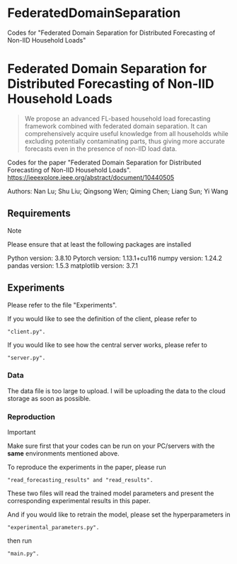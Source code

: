 # FederatedDomainSeparation
Codes for "Federated Domain Separation for Distributed Forecasting of Non-IID Household Loads"


# Federated Domain Separation for Distributed Forecasting of Non-IID Household Loads
> We propose an advanced FL-based household load forecasting framework combined with federated domain separation. It can comprehensively acquire useful knowledge from all households while excluding potentially contaminating parts, thus giving more accurate forecasts even in the presence of non-IID load data.

Codes for the paper "Federated Domain Separation for Distributed Forecasting of Non-IID Household Loads". https://ieeexplore.ieee.org/abstract/document/10440505

Authors: Nan Lu; Shu Liu; Qingsong Wen; Qiming Chen; Liang Sun; Yi Wang


## Requirements
>[!NOTE]
>Please ensure that at least the following packages are installed

Python version: 3.8.10
Pytorch version: 1.13.1+cu116
numpy version: 1.24.2
pandas version: 1.5.3
matplotlib version: 3.7.1


## Experiments
Please refer to the file "Experiments".

If you would like to see the definition of the client, please refer to
```
"client.py".
```

If you would like to see how the central server works, please refer to
```
"server.py".
```

### Data
The data file is too large to upload. I will be uploading the data to the cloud storage as soon as possible. 

### Reproduction
>[!IMPORTANT]
>Make sure first that your codes can be run on your PC/servers with the **same** environments mentioned above.


To reproduce the experiments in the paper, please run
```
"read_forecasting_results" and "read_results".
```

These two files will read the trained model parameters and present the corresponding experimental results in this paper.

And if you would like to retrain the model, please set the hyperparameters in
```
"experimental_parameters.py".
```
then run 
```
"main.py".
```
